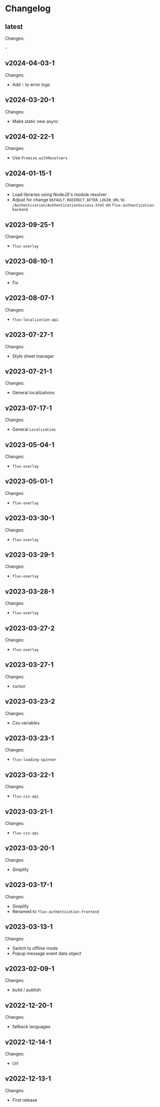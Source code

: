 # Changelog

## latest

Changes:

\-

## v2024-04-03-1

Changes:

- Add `!` to error logs

## v2024-03-20-1

Changes:

- Make static new async

## v2024-02-22-1

Changes:

- Use `Promise.withResolvers`

## v2024-01-15-1

Changes:

- Load libraries using NodeJS's module resolver
- Adjust for change `DEFAULT_REDIRECT_AFTER_LOGIN_URL` to `/Authentication/AuthenticationSuccess.html` on `flux-authentication-backend`

## v2023-09-25-1

Changes:

- `flux-overlay`

## v2023-08-10-1

Changes:

- Fix

## v2023-08-07-1

Changes:

- `flux-localization-api`

## v2023-07-27-1

Changes:

- Style sheet manager

## v2023-07-21-1

Changes:

- General localizations

## v2023-07-17-1

Changes:

- General `Localization`

## v2023-05-04-1

Changes:

- `flux-overlay`

## v2023-05-01-1

Changes:

- `flux-overlay`

## v2023-03-30-1

Changes:

- `flux-overlay`

## v2023-03-29-1

Changes:

- `flux-overlay`

## v2023-03-28-1

Changes:

- `flux-overlay`

## v2023-03-27-2

Changes:

- `flux-overlay`

## v2023-03-27-1

Changes:

- cursor

## v2023-03-23-2

Changes:

- Css variables

## v2023-03-23-1

Changes:

- `flux-loading-spinner`

## v2023-03-22-1

Changes:

- `flux-css-api`

## v2023-03-21-1

Changes:

- `flux-css-api`

## v2023-03-20-1

Changes:

- Simplify

## v2023-03-17-1

Changes:

- Simplify
- Renamed to `flux-authentication-frontend`

## v2023-03-13-1

Changes:

- Switch to offline mode
- Popup message event data object

## v2023-02-09-1

Changes:

- build / publish

## v2022-12-20-1

Changes:

- fallback languages

## v2022-12-14-1

Changes:

- Url

## v2022-12-13-1

Changes:

- First release
